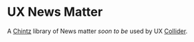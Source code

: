UX News Matter
==============

A [Chintz](https://github.com/BBC-News/chintz) library of News matter *soon to be* used by UX [Collider](https://github.com/BBC-News/ux-collider).
